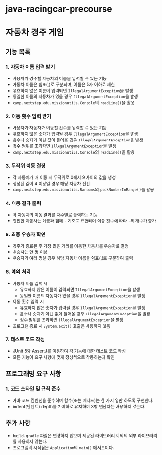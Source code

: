 # java-racingcar-precourse

# 자동차 경주 게임

## 기능 목록

### 1. 자동차 이름 입력 받기
- 사용자가 경주할 자동차의 이름을 입력할 수 있는 기능
- 자동차 이름은 쉼표(,)로 구분되며, 이름은 5자 이하로 제한
- 유효하지 않은 이름이 입력되면 `IllegalArgumentException`을 발생
- 동일한 이름의 자동차가 있을 경우 `IllegalArgumentException`을 발생
- `camp.nextstep.edu.missionutils.Console`의 `readLine()`을 활용

### 2. 이동 횟수 입력 받기
- 사용자가 자동차가 이동할 횟수를 입력할 수 있는 기능
- 유효하지 않은 숫자가 입력될 경우 `IllegalArgumentException`을 발생
- 음수나 숫자가 아닌 값이 들어올 경우 `IllegalArgumentException`을 발생
- 정수 범위를 초과하면 `IllegalArgumentException`을 발생
- `camp.nextstep.edu.missionutils.Console`의 `readLine()`을 활용

### 3. 무작위 이동 결정
- 각 자동차가 매 이동 시 무작위로 0에서 9 사이의 값을 생성
- 생성된 값이 4 이상일 경우 해당 자동차 전진
- `camp.nextstep.edu.missionutils.Randoms`의 `pickNumberInRange()`를 활용

### 4. 이동 결과 출력
- 각 자동차의 이동 결과를 차수별로 출력하는 기능
- 전진한 자동차는 이름과 함께 `-` 기호로 표현되며 이동 횟수에 따라 `-`의 개수가 증가

### 5. 최종 우승자 확인
- 경주가 종료된 후 가장 많은 거리를 이동한 자동차를 우승자로 결정
- 우승자는 한 명 이상
- 우승자가 여러 명일 경우 해당 자동차 이름을 쉼표(,)로 구분하여 출력

### 6. 예외 처리
- 자동차 이름 입력 시
    - 유효하지 않은 이름이 입력되면 `IllegalArgumentException`을 발생
    - 동일한 이름의 자동차가 있을 경우 `IllegalArgumentException`을 발생
- 이동 횟수 입력 시
    - 유효하지 않은 숫자가 입력될 경우 `IllegalArgumentException`을 발생
    - 음수나 숫자가 아닌 값이 들어올 경우 `IllegalArgumentException`을 발생
    - 정수 범위를 초과하면 `IllegalArgumentException`을 발생
- 프로그램 종료 시 `System.exit()` 호출은 사용하지 않음

### 7. 테스트 코드 작성
- JUnit 5와 AssertJ를 이용하여 각 기능에 대한 테스트 코드 작성
- 모든 기능이 요구 사항에 맞게 정상적으로 작동하는지 확인

## 프로그래밍 요구 사항

### 1. 코드 스타일 및 규칙 준수
- 자바 코드 컨벤션을 준수하며 함수(또는 메서드)는 한 가지 일만 하도록 구현한다.
- indent(인덴트) depth를 2 이하로 유지하며 3항 연산자는 사용하지 않는다.

## 추가 사항
- `build.gradle` 파일은 변경하지 않으며 제공된 라이브러리 이외의 외부 라이브러리를 사용하지 않는다.
- 프로그램의 시작점은 `Application`의 `main()` 메서드이다.
